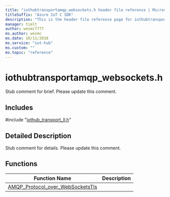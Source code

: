 ```yaml
---                             
title: "iothubtransportamqp_websockets.h header file reference | Microsoft Docs" 
titleSuffix: "Azure IoT C SDK"            
description: "This is the header file reference page for iothubtransportamqp_websockets.h in the Azure IoT C SDK. This SDK is used with Azure IoT Hub and Azure IoT Hub Device Provisioning Service"            
manager: timlt                 
author: wesmc7777              
ms.author: wesmc               
ms.date: 10/11/2018                    
ms.service: "iot-hub"             
ms.custom: ""                
ms.topic: "reference"        
---                            
```


# iothubtransportamqp_websockets.h 

Stub comment for brief. Please update this comment.

## Includes

\#include "[iothub_transport_ll.h](iothub-transport-ll-h.md)"  

## Detailed Description

Stub comment for details. Please update this comment.

## Functions

Function Name                  | Description                                
--------------------------------|---------------------------------------------
[AMQP_Protocol_over_WebSocketsTls](./iothubtransportamqp-websockets-h/amqp-protocol-over-websocketstls.md)            | 


